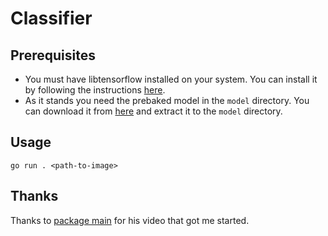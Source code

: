 # Classifier

## Prerequisites

- You must have libtensorflow installed on your system. You can install it by following the instructions [here](https://www.tensorflow.org/install/lang_c).
- As it stands you need the prebaked model in the `model` directory. You can download it from [here](https://storage.googleapis.com/download.tensorflow.org/models/inception5h.zip) and extract it to the `model` directory.

## Usage

```
go run . <path-to-image>
```

## Thanks

Thanks to [package main](https://youtu.be/P8MZ1Z2LHrw) for his video that got me started.
